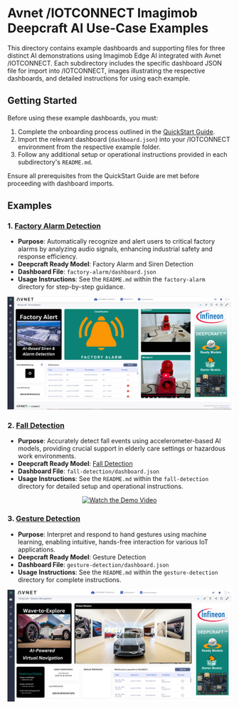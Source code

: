 # Avnet /IOTCONNECT Imagimob Deepcraft AI Use-Case Examples

This directory contains example dashboards and supporting files for three distinct AI demonstrations using Imagimob Edge AI integrated with Avnet /IOTCONNECT. Each subdirectory includes the specific dashboard JSON file for import into /IOTCONNECT, images illustrating the respective dashboards, and detailed instructions for using each example.

## Getting Started
Before using these example dashboards, you must:

1. Complete the onboarding process outlined in the [QuickStart Guide](https://github.com/avnet-iotconnect/avnet-iotc-mtb-ai-imagimob-rm/blob/main/QUICKSTART.md).
2. Import the relevant dashboard (`dashboard.json`) into your /IOTCONNECT environment from the respective example folder.
3. Follow any additional setup or operational instructions provided in each subdirectory's `README.md`.

Ensure all prerequisites from the QuickStart Guide are met before proceeding with dashboard imports.

## Examples

### 1. [Factory Alarm Detection](https://github.com/avnet-iotconnect/avnet-iotc-mtb-ai-imagimob-rm/tree/main/files/factory-alarm)
- **Purpose**: Automatically recognize and alert users to critical factory alarms by analyzing audio signals, enhancing industrial safety and response efficiency.
- **Deepcraft Ready Model**: Factory Alarm and Siren Detection
- **Dashboard File**: `factory-alarm/dashboard.json`
- **Usage Instructions**: See the `README.md` within the `factory-alarm` directory for step-by-step guidance.

![Factory Alarm Dashboard](./factory-alarm/factory_alarm_dashboard.png)


### 2. [Fall Detection](https://github.com/avnet-iotconnect/avnet-iotc-mtb-ai-imagimob-rm/tree/main/files/fall-detection)
- **Purpose**: Accurately detect fall events using accelerometer-based AI models, providing crucial support in elderly care settings or hazardous work environments.
- **Deepcraft Ready Model**: [Fall Detection](https://github.com/avnet-iotconnect/avnet-iotc-mtb-ai-fall-detection)
- **Dashboard File**: `fall-detection/dashboard.json`
- **Usage Instructions**: See the `README.md` within the `fall-detection` directory for detailed setup and operational instructions.

<p align="center">
  <a href="https://youtu.be/9s7ED_jSJwU" target="_blank">
    <img src="https://img.youtube.com/vi/9s7ED_jSJwU/maxresdefault.jpg" alt="Watch the Demo Video" width="720">
  </a>
</p>

### 3. [Gesture Detection](https://github.com/avnet-iotconnect/avnet-iotc-mtb-ai-imagimob-rm/tree/main/files/gesture-detection)
- **Purpose**: Interpret and respond to hand gestures using machine learning, enabling intuitive, hands-free interaction for various IoT applications.
- **Deepcraft Ready Model**: Gesture Detection
- **Dashboard File**: `gesture-detection/dashboard.json`
- **Usage Instructions**: See the `README.md` within the `gesture-detection` directory for complete instructions.

![Gesture Detection Dashboard](./gesture-detection/retail_gesture_dashboard.png)
